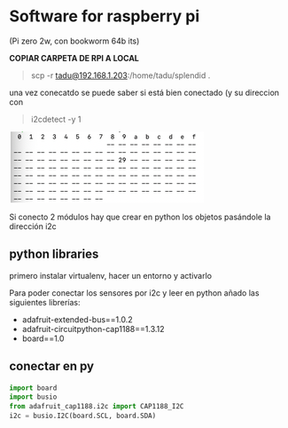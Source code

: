 # Software for raspberry pi

(Pi zero 2w, con bookworm 64b its)

**COPIAR CARPETA DE RPI A LOCAL**

> scp -r tadu@192.168.1.203:/home/tadu/splendid . 


una vez conecatdo se puede saber si está bien conectado (y su direccion con

> i2cdetect -y 1

![alt text](image.png)

Si conecto 2 módulos hay que crear en python los objetos pasándole la dirección i2c

## python libraries

primero instalar virtualenv, hacer un entorno y activarlo

Para poder conectar los sensores por i2c y leer en python añado las siguientes librerías: 

* adafruit-extended-bus==1.0.2
* adafruit-circuitpython-cap1188==1.3.12
* board==1.0

## conectar en py

```py
import board
import busio
from adafruit_cap1188.i2c import CAP1188_I2C
i2c = busio.I2C(board.SCL, board.SDA)
````

